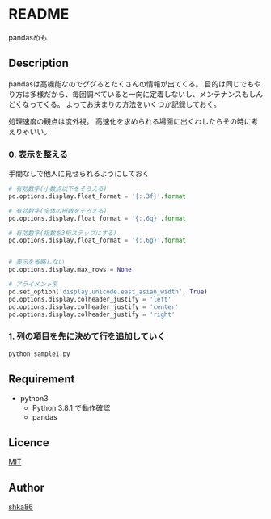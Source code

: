 README
====

pandasめも  

## Description
pandasは高機能なのでググるとたくさんの情報が出てくる。
目的は同じでもやり方は多様だから、毎回調べていると一向に定着しないし、メンテナンスもしんどくなってくる。
よってお決まりの方法をいくつか記録しておく。

処理速度の観点は度外視。
高速化を求められる場面に出くわしたらその時に考えりゃいい。

### 0. 表示を整える
手間なしで他人に見せられるようにしておく

```py
# 有効数字(小数点以下をそろえる)
pd.options.display.float_format = '{:.3f}'.format

# 有効数字(全体の桁数をそろえる)
pd.options.display.float_format = '{:.6g}'.format

# 有効数字(指数を3桁ステップにする)
pd.options.display.float_format = '{:.6g}'.format


# 表示を省略しない
pd.options.display.max_rows = None

# アライメント系
pd.set_option('display.unicode.east_asian_width', True)
pd.options.display.colheader_justify = 'left'
pd.options.display.colheader_justify = 'center'
pd.options.display.colheader_justify = 'right'


```


### 1. 列の項目を先に決めて行を追加していく

```py
python sample1.py
```

## Requirement
- python3  
    - Python 3.8.1 で動作確認
    - pandas

## Licence

[MIT](https://github.com/shka86/foo/blob/master/LICENCE)

## Author

[shka86](https://github.com/shka86)
